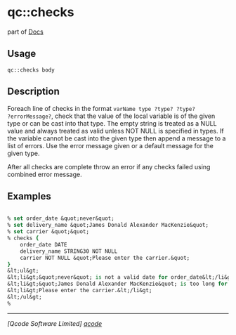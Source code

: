 qc::checks
==========

part of [Docs](.)

Usage
-----
`qc::checks body`

Description
-----------
Foreach line of checks in the format <code>varName type ?type? ?type? ?errorMessage?</code>, check that the value of the local variable is of the given type or can be cast into that type. The empty string is treated as a NULL value and always treated as valid unless NOT NULL is specified in types. If the variable cannot be cast into the given type then append a message to a list of errors. Use the error message given or a default message for the given type.
    <p>
    After all checks are complete throw an error if any checks failed using combined error message.

Examples
--------
```tcl

% set order_date &quot;never&quot;
% set delivery_name &quot;James Donald Alexander MacKenzie&quot;
% set carrier &quot;&quot;
% checks {
    order_date DATE
    delivery_name STRING30 NOT NULL
    carrier NOT NULL &quot;Please enter the carrier.&quot;
}
&lt;ul&gt;
&lt;li&gt;&quot;never&quot; is not a valid date for order_date&lt;/li&gt;
&lt;li&gt;&quot;James Donald Alexander MacKenzie&quot; is too long for delivery_name. The maximum length is 30 characters.&lt;/li&gt;
&lt;li&gt;Please enter the carrier.&lt;/li&gt;
&lt;/ul&gt;
% 

```

----------------------------------
*[Qcode Software Limited] [qcode]*

[qcode]: http://www.qcode.co.uk "Qcode Software"